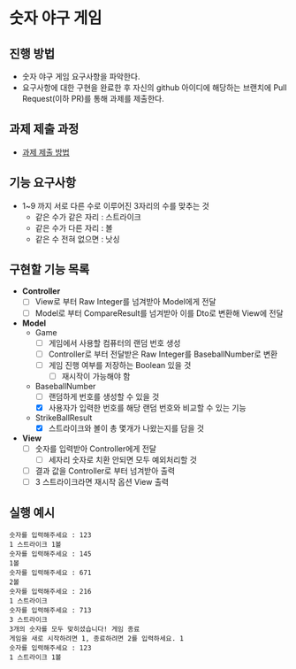 # 숫자 야구 게임
## 진행 방법
* 숫자 야구 게임 요구사항을 파악한다.
* 요구사항에 대한 구현을 완료한 후 자신의 github 아이디에 해당하는 브랜치에 Pull Request(이하 PR)를 통해 과제를 제출한다.

## 과제 제출 과정
* [과제 제출 방법](https://github.com/next-step/nextstep-docs/tree/master/ent-precourse)

## 기능 요구사항
- 1~9 까지 서로 다른 수로 이루어진 3자리의 수를 맞추는 것
  - 같은 수가 같은 자리 : 스트라이크
  - 같은 수가 다른 자리 : 볼
  - 같은 수 전혀 없으면 : 낫싱

## 구현할 기능 목록
- **Controller**
  - [ ] View로 부터 Raw Integer를 넘겨받아 Model에게 전달
  - [ ] Model로 부터 CompareResult를 넘겨받아 이를 Dto로 변환해 View에 전달

- **Model**
  - Game
    - [ ] 게임에서 사용할 컴퓨터의 랜덤 번호 생성
    - [ ] Controller로 부터 전달받은 Raw Integer를 BaseballNumber로 변환
    - [ ] 게임 진행 여부를 저장하는 Boolean 있을 것
      - [ ] 재시작이 가능해야 함
  - BaseballNumber
    - [ ] 랜덤하게 번호를 생성할 수 있을 것
    - [x] 사용자가 입력한 번호를 해당 랜덤 번호와 비교할 수 있는 기능
  - StrikeBallResult
    - [x] 스트라이크와 볼이 총 몇개가 나왔는지를 담을 것

- **View**
  - [ ] 숫자를 입력받아 Controller에게 전달
    - [ ] 세자리 숫자로 치환 안되면 모두 예외처리할 것 
  - [ ] 결과 값을 Controller로 부터 넘겨받아 출력
  - [ ] 3 스트라이크라면 재시작 옵션 View 출력

## 실행 예시
```
숫자를 입력해주세요 : 123 
1 스트라이크 1볼
숫자를 입력해주세요 : 145 
1볼
숫자를 입력해주세요 : 671 
2볼
숫자를 입력해주세요 : 216 
1 스트라이크
숫자를 입력해주세요 : 713
3 스트라이크
3개의 숫자를 모두 맞히셨습니다! 게임 종료
게임을 새로 시작하려면 1, 종료하려면 2를 입력하세요. 1
숫자를 입력해주세요 : 123
1 스트라이크 1볼
```